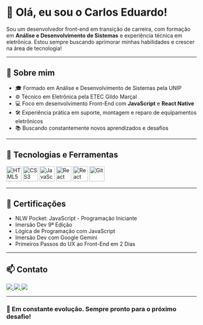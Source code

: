 # 👋 Olá, eu sou o Carlos Eduardo!

Sou um desenvolvedor front-end em transição de carreira, com formação em **Análise e Desenvolvimento de Sistemas** e experiência técnica em eletrônica. Estou sempre buscando aprimorar minhas habilidades e crescer na área de tecnologia!

---

## 💼 Sobre mim

- 🎓 Formado em Análise e Desenvolvimento de Sistemas pela UNIP  
- ⚙️ Técnico em Eletrônica pela ETEC Gildo Marçal  
- 💻 Foco em desenvolvimento Front-End com **JavaScript** e **React Native**  
- 🛠️ Experiência prática em suporte, montagem e reparo de equipamentos eletrônicos  
- 📚 Buscando constantemente novos aprendizados e desafios  

---

## 🚀 Tecnologias e Ferramentas

<p align="left">
  <img src="https://cdn.jsdelivr.net/gh/devicons/devicon/icons/html5/html5-original.svg" height="40" alt="HTML5" />
  <img src="https://cdn.jsdelivr.net/gh/devicons/devicon/icons/css3/css3-original.svg" height="40" alt="CSS3" />
  <img src="https://cdn.jsdelivr.net/gh/devicons/devicon/icons/javascript/javascript-original.svg" height="40" alt="JavaScript" />
  <img src="https://cdn.jsdelivr.net/gh/devicons/devicon/icons/react/react-original.svg" height="40" alt="React" />
  <img src="https://cdn.jsdelivr.net/gh/devicons/devicon/icons/react/react-original.svg" height="40" alt="React Native" />
  <img src="https://cdn.jsdelivr.net/gh/devicons/devicon/icons/git/git-original.svg" height="40" alt="Git" />
</p>

---

## 🏅 Certificações

- NLW Pocket: JavaScript - Programação Iniciante  
- Imersão Dev 9ª Edição  
- Lógica de Programação com JavaScript  
- Imersão Dev com Google Gemini  
- Primeiros Passos do UX ao Front-End em 2 Dias  

---

## 📫 Contato

<p align="left">
  <a href="mailto:carlosrtc7@gmail.com" target="_blank">
    <img src="https://img.shields.io/badge/Gmail-D14836?style=for-the-badge&logo=gmail&logoColor=white"/>
  </a>
  <a href="https://www.linkedin.com/in/carlos-eduardo7" target="_blank">
    <img src="https://img.shields.io/badge/LinkedIn-0077B5?style=for-the-badge&logo=linkedin&logoColor=white"/>
  </a>
  <a href="https://github.com/CarlosFNC" target="_blank">
    <img src="https://img.shields.io/badge/GitHub-100000?style=for-the-badge&logo=github&logoColor=white"/>
  </a>
</p>

---

### 🚧 Em constante evolução. Sempre pronto para o próximo desafio!
